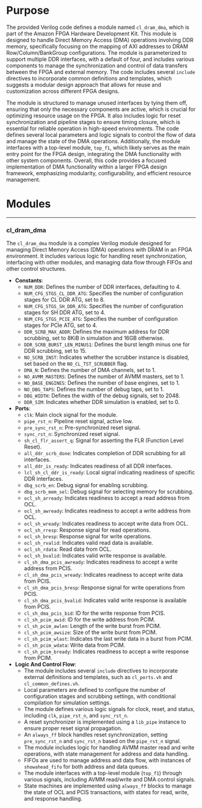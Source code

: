 # Purpose
The provided Verilog code defines a module named `cl_dram_dma`, which is part of the Amazon FPGA Hardware Development Kit. This module is designed to handle Direct Memory Access (DMA) operations involving DDR memory, specifically focusing on the mapping of AXI addresses to DRAM Row/Column/BankGroup configurations. The module is parameterized to support multiple DDR interfaces, with a default of four, and includes various components to manage the synchronization and control of data transfers between the FPGA and external memory. The code includes several `include` directives to incorporate common definitions and templates, which suggests a modular design approach that allows for reuse and customization across different FPGA designs.

The module is structured to manage unused interfaces by tying them off, ensuring that only the necessary components are active, which is crucial for optimizing resource usage on the FPGA. It also includes logic for reset synchronization and pipeline stages to ensure timing closure, which is essential for reliable operation in high-speed environments. The code defines several local parameters and logic signals to control the flow of data and manage the state of the DMA operations. Additionally, the module interfaces with a top-level module, `top_f1`, which likely serves as the main entry point for the FPGA design, integrating the DMA functionality with other system components. Overall, this code provides a focused implementation of DMA functionality within a larger FPGA design framework, emphasizing modularity, configurability, and efficient resource management.
# Modules

---
### cl\_dram\_dma
The `cl_dram_dma` module is a complex Verilog module designed for managing Direct Memory Access (DMA) operations with DRAM in an FPGA environment. It includes various logic for handling reset synchronization, interfacing with other modules, and managing data flow through FIFOs and other control structures.
- **Constants**:
    - `NUM_DDR`: Defines the number of DDR interfaces, defaulting to 4.
    - `NUM_CFG_STGS_CL_DDR_ATG`: Specifies the number of configuration stages for CL DDR ATG, set to 8.
    - `NUM_CFG_STGS_SH_DDR_ATG`: Specifies the number of configuration stages for SH DDR ATG, set to 4.
    - `NUM_CFG_STGS_PCIE_ATG`: Specifies the number of configuration stages for PCIe ATG, set to 4.
    - `DDR_SCRB_MAX_ADDR`: Defines the maximum address for DDR scrubbing, set to 8KiB in simulation and 16GB otherwise.
    - `DDR_SCRB_BURST_LEN_MINUS1`: Defines the burst length minus one for DDR scrubbing, set to 15.
    - `NO_SCRB_INST`: Indicates whether the scrubber instance is disabled, set based on the `NO_CL_TST_SCRUBBER` flag.
    - `DMA_N`: Defines the number of DMA channels, set to 1.
    - `NO_AVMM_MASTERS`: Defines the number of AVMM masters, set to 1.
    - `NO_BASE_ENGINES`: Defines the number of base engines, set to 1.
    - `NO_DBG_TAPS`: Defines the number of debug taps, set to 1.
    - `DBG_WIDTH`: Defines the width of the debug signals, set to 2048.
    - `DDR_SIM`: Indicates whether DDR simulation is enabled, set to 0.
- **Ports**:
    - `clk`: Main clock signal for the module.
    - `pipe_rst_n`: Pipeline reset signal, active low.
    - `pre_sync_rst_n`: Pre-synchronized reset signal.
    - `sync_rst_n`: Synchronized reset signal.
    - `sh_cl_flr_assert_q`: Signal for asserting the FLR (Function Level Reset).
    - `all_ddr_scrb_done`: Indicates completion of DDR scrubbing for all interfaces.
    - `all_ddr_is_ready`: Indicates readiness of all DDR interfaces.
    - `lcl_sh_cl_ddr_is_ready`: Local signal indicating readiness of specific DDR interfaces.
    - `dbg_scrb_en`: Debug signal for enabling scrubbing.
    - `dbg_scrb_mem_sel`: Debug signal for selecting memory for scrubbing.
    - `ocl_sh_arready`: Indicates readiness to accept a read address from OCL.
    - `ocl_sh_awready`: Indicates readiness to accept a write address from OCL.
    - `ocl_sh_wready`: Indicates readiness to accept write data from OCL.
    - `ocl_sh_rresp`: Response signal for read operations.
    - `ocl_sh_bresp`: Response signal for write operations.
    - `ocl_sh_rvalid`: Indicates valid read data is available.
    - `ocl_sh_rdata`: Read data from OCL.
    - `ocl_sh_bvalid`: Indicates valid write response is available.
    - `cl_sh_dma_pcis_awready`: Indicates readiness to accept a write address from PCIS.
    - `cl_sh_dma_pcis_wready`: Indicates readiness to accept write data from PCIS.
    - `cl_sh_dma_pcis_bresp`: Response signal for write operations from PCIS.
    - `cl_sh_dma_pcis_bvalid`: Indicates valid write response is available from PCIS.
    - `cl_sh_dma_pcis_bid`: ID for the write response from PCIS.
    - `cl_sh_pcim_awid`: ID for the write address from PCIM.
    - `cl_sh_pcim_awlen`: Length of the write burst from PCIM.
    - `cl_sh_pcim_awsize`: Size of the write burst from PCIM.
    - `cl_sh_pcim_wlast`: Indicates the last write data in a burst from PCIM.
    - `cl_sh_pcim_wdata`: Write data from PCIM.
    - `cl_sh_pcim_bready`: Indicates readiness to accept a write response from PCIM.
- **Logic And Control Flow**:
    - The module includes several `include` directives to incorporate external definitions and templates, such as `cl_ports.vh` and `cl_common_defines.vh`.
    - Local parameters are defined to configure the number of configuration stages and scrubbing settings, with conditional compilation for simulation settings.
    - The module defines various logic signals for clock, reset, and status, including `clk`, `pipe_rst_n`, and `sync_rst_n`.
    - A reset synchronizer is implemented using a `lib_pipe` instance to ensure proper reset signal propagation.
    - An `always_ff` block handles reset synchronization, setting `pre_sync_rst_n` and `sync_rst_n` based on the `pipe_rst_n` signal.
    - The module includes logic for handling AVMM master read and write operations, with state management for address and data handling.
    - FIFOs are used to manage address and data flow, with instances of `showahead_fifo` for both address and data queues.
    - The module interfaces with a top-level module (`top_f1`) through various signals, including AVMM read/write and DMA control signals.
    - State machines are implemented using `always_ff` blocks to manage the state of OCL and PCIS transactions, with states for read, write, and response handling.


